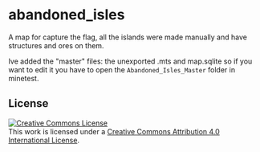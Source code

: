 # abandoned_isles
A map for capture the flag, all the islands were made manually and have structures and ores on them.

Ive added the "master" files: the unexported .mts and map.sqlite so if you want to edit it
you have to open the `Abandoned_Isles_Master` folder in minetest.

## License

<a rel="license" href="http://creativecommons.org/licenses/by/4.0/"><img alt="Creative Commons License" style="border-width:0" src="https://i.creativecommons.org/l/by/4.0/88x31.png" /></a><br />This work is licensed under a <a rel="license" href="http://creativecommons.org/licenses/by/4.0/">Creative Commons Attribution 4.0 International License</a>.

